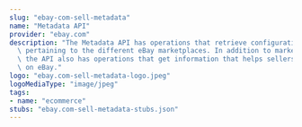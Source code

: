 ```yaml
---
slug: "ebay-com-sell-metadata"
name: "Metadata API"
provider: "ebay.com"
description: "The Metadata API has operations that retrieve configuration details\
  \ pertaining to the different eBay marketplaces. In addition to marketplace information,\
  \ the API also has operations that get information that helps sellers list items\
  \ on eBay."
logo: "ebay.com-sell-metadata-logo.jpeg"
logoMediaType: "image/jpeg"
tags:
- name: "ecommerce"
stubs: "ebay.com-sell-metadata-stubs.json"
---
```

